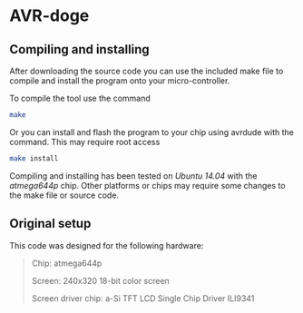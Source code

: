 AVR-doge
===============

Compiling and installing 
------------------------

After downloading the source code you can use the included make file to compile and install the program onto your micro-controller.

To compile the tool use the command

```bash
make
```

Or you can install and flash the program to your chip using avrdude with the command. This may require root access

```bash
make install
```

Compiling and installing has been tested on *Ubuntu 14.04* with the *atmega644p* chip. Other platforms or chips may require some changes to the make file or source code.

Original setup
-------------------

This code was designed for the following hardware:

> Chip: atmega644p
>
> Screen: 240x320 18-bit color screen
>
> Screen driver chip: a-Si TFT LCD Single Chip Driver ILI9341



